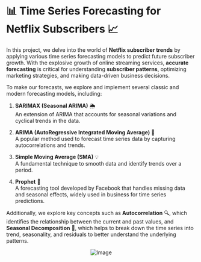 # 📊 Time Series Forecasting for Netflix Subscribers 📈

In this project, we delve into the world of **Netflix subscriber trends** by applying various time series forecasting models to predict future subscriber growth. With the explosive growth of online streaming services, **accurate forecasting** is critical for understanding **subscriber patterns**, optimizing marketing strategies, and making data-driven business decisions.

To make our forecasts, we explore and implement several classic and modern forecasting models, including:

1. **SARIMAX (Seasonal ARIMA)** 🌦️  
   An extension of ARIMA that accounts for seasonal variations and cyclical trends in the data.

2. **ARIMA (AutoRegressive Integrated Moving Average)** 🔄  
   A popular method used to forecast time series data by capturing autocorrelations and trends. 

3. **Simple Moving Average (SMA)** 💡  
   A fundamental technique to smooth data and identify trends over a period.
   
4. **Prophet** 📅  
   A forecasting tool developed by Facebook that handles missing data and seasonal effects, widely used in business for time series predictions.

Additionally, we explore key concepts such as **Autocorrelation** 🔍, which identifies the relationship between the current and past values, and **Seasonal Decomposition** 🌱, which helps to break down the time series into trend, seasonality, and residuals to better understand the underlying patterns.

<div style="text-align: center;">
    <img src="https://i0.wp.com/www.alphr.com/wp-content/uploads/2022/06/netflix-1.jpg?fit=770%2C433&ssl=1" alt="Image">
</div>
